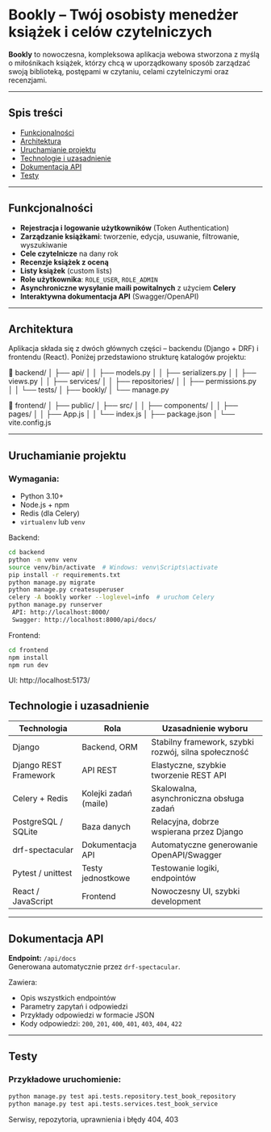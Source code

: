 # Bookly – Twój osobisty menedżer książek i celów czytelniczych

**Bookly** to nowoczesna, kompleksowa aplikacja webowa stworzona z myślą o miłośnikach książek, którzy chcą w uporządkowany sposób zarządzać swoją biblioteką, postępami w czytaniu, celami czytelniczymi oraz recenzjami.

---

## Spis treści
- [Funkcjonalności](#funkcjonalności)
- [Architektura](#architektura)
- [Uruchamianie projektu](#uruchamianie-projektu)
- [Technologie i uzasadnienie](#technologie-i-uzasadnienie)
- [Dokumentacja API](#dokumentacja-api)
- [Testy](#testy)

---

## Funkcjonalności

-  **Rejestracja i logowanie użytkowników** (Token Authentication)
-  **Zarządzanie książkami**: tworzenie, edycja, usuwanie, filtrowanie, wyszukiwanie
-  **Cele czytelnicze** na dany rok
-  **Recenzje książek z oceną**
-  **Listy książek** (custom lists)
-  **Role użytkownika**: `ROLE_USER`, `ROLE_ADMIN`
-  **Asynchroniczne wysyłanie maili powitalnych** z użyciem **Celery**
-  **Interaktywna dokumentacja API** (Swagger/OpenAPI)

---

 ## Architektura
Aplikacja składa się z dwóch głównych części – backendu (Django + DRF) i frontendu (React). Poniżej przedstawiono strukturę katalogów projektu:


📁 backend/
│   ├── api/
│   │   ├── models.py
│   │   ├── serializers.py
│   │   ├── views.py
│   │   ├── services/
│   │   ├── repositories/
│   │   ├── permissions.py
│   │   └── tests/
│   ├── bookly/
│   └── manage.py

📁 frontend/
│   ├── public/
│   ├── src/
│   │   ├── components/
│   │   ├── pages/
│   │   ├── App.js
│   │   └── index.js
│   ├── package.json
│   └── vite.config.js

---

## Uruchamianie projektu

### Wymagania:
- Python 3.10+
- Node.js + npm
- Redis (dla Celery)
- `virtualenv` lub `venv`

Backend:

```bash
cd backend
python -m venv venv
source venv/bin/activate  # Windows: venv\Scripts\activate
pip install -r requirements.txt
python manage.py migrate
python manage.py createsuperuser
celery -A bookly worker --loglevel=info  # uruchom Celery
python manage.py runserver
 API: http://localhost:8000/
 Swagger: http://localhost:8000/api/docs/
```
Frontend:
```bash
cd frontend
npm install
npm run dev
```
 UI: http://localhost:5173/


## Technologie i uzasadnienie

| Technologia            | Rola                         | Uzasadnienie wyboru                                               |
|------------------------|------------------------------|-------------------------------------------------------------------|
| Django                 | Backend, ORM                 | Stabilny framework, szybki rozwój, silna społeczność              |
| Django REST Framework  | API REST                     | Elastyczne, szybkie tworzenie REST API                            |
| Celery + Redis         | Kolejki zadań (maile)        | Skalowalna, asynchroniczna obsługa zadań                          |
| PostgreSQL / SQLite    | Baza danych                  | Relacyjna, dobrze wspierana przez Django                          |
| drf-spectacular        | Dokumentacja API             | Automatyczne generowanie OpenAPI/Swagger                          |
| Pytest / unittest      | Testy jednostkowe            | Testowanie logiki, endpointów                                     |
| React / JavaScript     | Frontend                     | Nowoczesny UI, szybki development                                 |

---

## Dokumentacja API

**Endpoint:** `/api/docs`  
Generowana automatycznie przez `drf-spectacular`.

Zawiera:
- Opis wszystkich endpointów
- Parametry zapytań i odpowiedzi
- Przykłady odpowiedzi w formacie JSON
- Kody odpowiedzi: `200`, `201`, `400`, `401`, `403`, `404`, `422`

---

## Testy

### Przykładowe uruchomienie:

```bash
python manage.py test api.tests.repository.test_book_repository
python manage.py test api.tests.services.test_book_service
``` 
Serwisy, repozytoria, uprawnienia i błędy 404, 403





